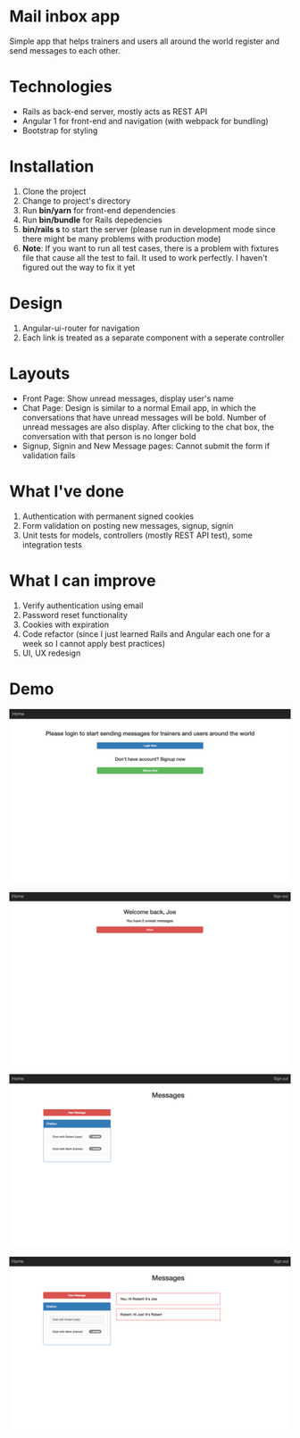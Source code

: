 # Mail inbox app

Simple app that helps trainers and users all around the world register and send messages to each other.

# Technologies

+ Rails as back-end server, mostly acts as REST API
+ Angular 1 for front-end and navigation (with webpack for bundling)
+ Bootstrap for styling

# Installation

1. Clone the project
2. Change to project's directory
3. Run **bin/yarn** for front-end dependencies
4. Run **bin/bundle** for Rails depedencies
5. **bin/rails s** to start the server (please run in development mode since there might be many problems with production mode)
6. **Note**: If you want to run all test cases, there is a problem with fixtures file that cause all the test to fail.
It used to work perfectly. I haven't figured out the way to fix it yet

# Design

1. Angular-ui-router for navigation
2. Each link is treated as a separate component with a seperate controller

# Layouts

+ Front Page: Show unread messages, display user's name
+ Chat Page: Design is similar to a normal Email app, in which the conversations that have unread messages will be 
bold. Number of unread messages are also display. After clicking to the chat box, the conversation with that person is no longer bold
+ Signup, Signin and New Message pages: Cannot submit the form if validation fails

# What I've done

1. Authentication with permanent signed cookies
2. Form validation on posting new messages, signup, signin
3. Unit tests for models, controllers (mostly REST API test), some integration tests

# What I can improve

1. Verify authentication using email
2. Password reset functionality
3. Cookies with expiration
4. Code refactor (since I just learned Rails and Angular each one for a week so I cannot
apply best practices)
5. UI, UX redesign

# Demo

![Image](./demo_pics/Demo_1.png)

![Image](./demo_pics/Demo_2.png)

![Image](./demo_pics/Demo_3.png)

![Image](./demo_pics/Demo_4.png)

